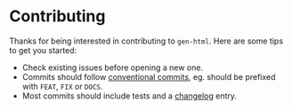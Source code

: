# Contributing

Thanks for being interested in contributing to `gen-html`. Here are some tips to get you started:

- Check existing issues before opening a new one.
- Commits should follow [conventional commits], eg. should be prefixed with `FEAT`, `FIX` or `DOCS`.
- Most commits should include tests and a [changelog](CHANGELOG.md) entry.

[conventional commits]: https://www.conventionalcommits.org/en/v1.0.0/
